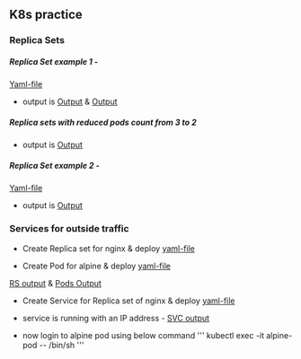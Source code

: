 K8s practice
-------------
### Replica Sets

##### Replica Set example 1 - 

[Yaml-file](/K8s/YAML/ReplicaSets/jenkins-alpine-rs.yaml)
* output is [Output](/JOIPNotes/K8s/Images/Capture1.PNG) & [Output](/JOIPNotes/K8s/Images/Capture2.PNG)

##### Replica sets with reduced pods count from 3 to 2
* output is [Output](/JOIPNotes/K8s/Images/Capture4.PNG) 

##### Replica Set example 2 - 
[Yaml-file](/K8s/YAML/ReplicaSets/alpine-rs2.yaml)
* output is [Output](/JOIPNotes/K8s/Images/Capture3.PNG)

### Services for outside traffic

* Create Replica set for nginx & deploy
[yaml-file](/K8s/YAML/Services/nginx-rs.yaml)

* Create Pod for alpine & deploy
[yaml-file](/K8s/YAML/Services/alpine-os.yaml)

[RS output](/JOIPNotes/K8s/Images/Capture5.PNG) & [Pods Output](/JOIPNotes/K8s/Images/Capture6.PNG) 

* Create Service for Replica set of nginx & deploy
[yaml-file](/K8s/YAML/Services/nginx-svc.yaml)

* service is running with an IP address - 
[SVC output](/JOIPNotes/K8s/Images/Capture7.PNG)

* now login to alpine pod using below command
'''
kubectl exec -it alpine-pod -- /bin/sh
'''

